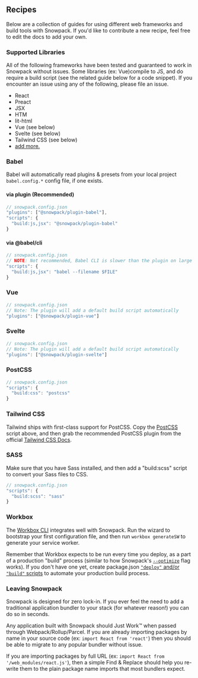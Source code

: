 ## Recipes

Below are a collection of guides for using different web frameworks and build tools with Snowpack. If you'd like to contribute a new recipe, feel free to edit the docs to add your own.

### Supported Libraries

All of the following frameworks have been tested and guaranteed to work in Snowpack without issues. Some libraries (ex: Vue)compile to JS, and do require a build script (see the related guide below for a code snippet).  If you encounter an issue using any of the following, please file an issue.

- React
- Preact
- JSX
- HTM
- lit-html
- Vue (see below)
- Svelte (see below)
- Tailwind CSS (see below)
- [add more.](https://github.com/pikapkg/snowpack/edit/master/docs/08-guides.md)


### Babel

Babel will automatically read plugins & presets from your local project `babel.config.*` config file, if one exists.

#### via plugin (Recommended)

```js
// snowpack.config.json
"plugins": ["@snowpack/plugin-babel"],
"scripts": { 
  "build:js,jsx": "@snowpack/plugin-babel"
}
```

#### via @babel/cli

```js
// snowpack.config.json
// NOTE: Not recommended, Babel CLI is slower than the plugin on large sites.
"scripts": {
  "build:js,jsx": "babel --filename $FILE"
}
```

### Vue


```js
// snowpack.config.json
// Note: The plugin will add a default build script automatically
"plugins": ["@snowpack/plugin-vue"]
```

### Svelte

```js
// snowpack.config.json
// Note: The plugin will add a default build script automatically
"plugins": ["@snowpack/plugin-svelte"]
```


### PostCSS

```js
// snowpack.config.json
"scripts": { 
  "build:css": "postcss"
}
```

### Tailwind CSS

Tailwind ships with first-class support for PostCSS. Copy the [PostCSS](#postcss) script above, and then grab the recommended PostCSS plugin from the official [Tailwind CSS Docs](https://tailwindcss.com/docs/installation/#using-tailwind-with-postcss).

### SASS

Make sure that you have Sass installed, and then add a "build:scss" script to convert your Sass files to CSS.

```js
// snowpack.config.json
"scripts": { 
  "build:scss": "sass"
}
```

### Workbox

The [Workbox CLI](https://developers.google.com/web/tools/workbox/modules/workbox-cli) integrates well with Snowpack. Run the wizard to bootstrap your first configuration file, and then run `workbox generateSW` to generate your service worker.

Remember that Workbox expects to be run every time you deploy, as a part of a production "build" process (similar to how Snowpack's [`--optimize`](#production-optimization) flag works). If you don't have one yet, create package.json [`"deploy"` and/or `"build"` scripts](https://michael-kuehnel.de/tooling/2018/03/22/helpers-and-tips-for-npm-run-scripts.html) to automate your production build process.


### Leaving Snowpack

Snowpack is designed for zero lock-in. If you ever feel the need to add a traditional application bundler to your stack (for whatever reason!) you can do so in seconds.

Any application built with Snowpack should Just Work™️ when passed through Webpack/Rollup/Parcel. If you are already importing packages by name in your source code (ex: `import React from 'react'`) then you should be able to migrate to any popular bundler without issue. 

If you are importing packages by full URL (ex: `import React from '/web_modules/react.js'`), then a simple Find & Replace should help you re-write them to the plain package name imports that most bundlers expect.

